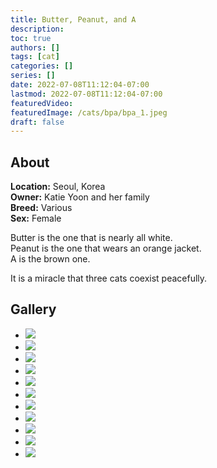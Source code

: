 ```yaml
---
title: Butter, Peanut, and A
description:
toc: true
authors: []
tags: [cat]
categories: []
series: []
date: 2022-07-08T11:12:04-07:00
lastmod: 2022-07-08T11:12:04-07:00
featuredVideo: 
featuredImage: /cats/bpa/bpa_1.jpeg
draft: false
---
```


## About

**Location:** Seoul, Korea  
**Owner:** Katie Yoon and her family  
**Breed:** Various  
**Sex:** Female  

Butter is the one that is nearly all white.  
Peanut is the one that wears an orange jacket.  
A is the brown one.  

It is a miracle that three cats coexist peacefully.

<head>
<link rel="stylesheet" href="/cats/collage.css">
</head>

## Gallery
<ul class="columns">
  <li class="item"><img src="/cats/bpa/bpa_1.jpeg"></li>
  <li class="item"><img src="/cats/bpa/bpa_2.jpeg"></li>
  <li class="item"><img src="/cats/bpa/bpa_3.jpeg"></li>
  <li class="item"><img src="/cats/bpa/bpa_4.jpeg"></li>
  <li class="item"><img src="/cats/bpa/bpa_5.jpeg"></li>
  <li class="item"><img src="/cats/bpa/bpa_6.jpeg"></li>
  <li class="item"><img src="/cats/bpa/bpa_7.jpeg"></li>
  <li class="item"><img src="/cats/bpa/bpa_8.jpeg"></li>
  <li class="item"><img src="/cats/bpa/bpa_9.jpeg"></li>
  <li class="item"><img src="/cats/bpa/bpa_a.jpeg"></li>
  <li class="item"><img src="/cats/bpa/bpa_b.jpeg"></li>
</ul>
